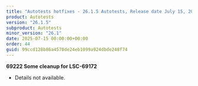 ```yaml
---
title: "Autotests hotfixes - 26.1.5 Autotests, Release date July 15, 2025 - Hotfixes"
product: Autotests
version: "26.1.5"
subproduct: Autotests
minor_version: "26.1"
date: 2025-07-15 00:00:00+00:00
order: 44
guid: 99ccd128b86a4570de24eb1099a924dbde248f74
---
```


<strong>69222 Some cleanup for LSC-69172</strong><ul><li>Details not available.</li></ul>
